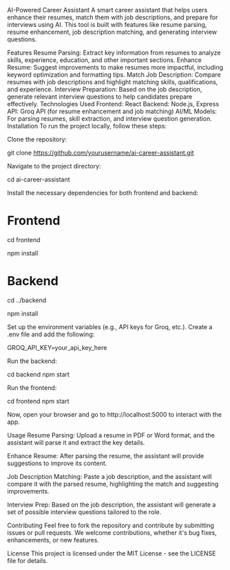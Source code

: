 AI-Powered Career Assistant
A smart career assistant that helps users enhance their resumes, match them with job descriptions, and prepare for interviews using AI. This tool is built with features like resume parsing, resume enhancement, job description matching, and generating interview questions.

Features
Resume Parsing: Extract key information from resumes to analyze skills, experience, education, and other important sections.
Enhance Resume: Suggest improvements to make resumes more impactful, including keyword optimization and formatting tips.
Match Job Description: Compare resumes with job descriptions and highlight matching skills, qualifications, and experience.
Interview Preparation: Based on the job description, generate relevant interview questions to help candidates prepare effectively.
Technologies Used
Frontend: React
Backend: Node.js, Express
API: Groq API (for resume enhancement and job matching)
AI/ML Models: For parsing resumes, skill extraction, and interview question generation.
Installation
To run the project locally, follow these steps:

Clone the repository:

git clone https://github.com/yourusername/ai-career-assistant.git

Navigate to the project directory:

cd ai-career-assistant

Install the necessary dependencies for both frontend and backend:

# Frontend
cd frontend

npm install

# Backend
cd ../backend

npm install

Set up the environment variables (e.g., API keys for Groq, etc.). Create a .env file and add the following:


GROQ_API_KEY=your_api_key_here

Run the backend:

cd backend
npm start

Run the frontend:

cd frontend
npm start

Now, open your browser and go to http://localhost:5000 to interact with the app.

Usage
Resume Parsing: Upload a resume in PDF or Word format, and the assistant will parse it and extract the key details.

Enhance Resume: After parsing the resume, the assistant will provide suggestions to improve its content.

Job Description Matching: Paste a job description, and the assistant will compare it with the parsed resume, highlighting the match and suggesting improvements.

Interview Prep: Based on the job description, the assistant will generate a set of possible interview questions tailored to the role.

Contributing
Feel free to fork the repository and contribute by submitting issues or pull requests. We welcome contributions, whether it's bug fixes, enhancements, or new features.

License
This project is licensed under the MIT License - see the LICENSE file for details.


